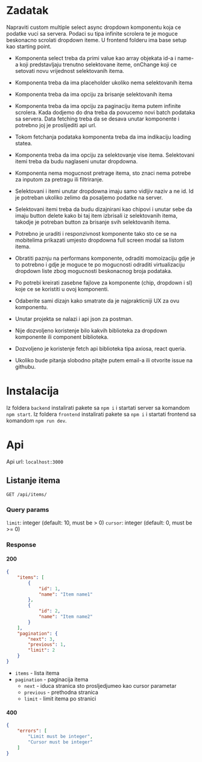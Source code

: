 # Zadatak

Napraviti custom multiple select async dropdown komponentu koja ce podatke vuci sa servera. Podaci su tipa infinite scrolera te je moguce beskonacno scrolati dropdown iteme. U frontend folderu ima base setup kao starting point. 

 - Komponenta select treba da primi value kao array objekata id-a i name-a koji predstavljaju trenutno selektovane iteme, onChange koji ce setovati novu vrijednost selektovanih itema. 
 - Komponenta treba da ima placeholder ukoliko nema selektovanih itema
 - Komponenta treba da ima opciju za brisanje selektovanih itema
 - Komponenta treba da ima opciju za paginaciju itema putem infinite scrolera. Kada dodjemo do dna treba da povucemo novi batch podataka sa servera. Data fetching treba da se desava unutar komponente i potrebno joj je proslijediti api url.
 - Tokom fetchanja podataka komponenta treba da ima indikaciju loading statea.
 - Komponenta treba da ima opciju za selektovanje vise itema. Selektovani itemi treba da budu naglaseni unutar dropdowna.
 - Komponenta nema mogucnost pretrage itema, sto znaci nema potrebe za inputom za pretragu ili filtriranje.
 - Selektovani i itemi unutar dropdowna imaju samo vidljiv naziv a ne id. Id je potreban ukoliko zelimo da posaljemo podatke na server.
 - Selektovani itemi treba da budu dizajnirani kao chipovi i unutar sebe da imaju button delete kako bi taj item izbrisali iz selektovanih itema, takodje je potreban button za brisanje svih selektovanih itema.
 - Potrebno je uraditi i responzivnost komponente tako sto ce se na mobitelima prikazati umjesto dropdowna full screen modal sa listom itema.
 - Obratiti paznju na performans komponente, odraditi momoizaciju gdje je to potrebno i gdje je moguce te po mogucnosti odraditi virtualizaciju dropdown liste zbog mogucnosti beskonacnog broja podataka.
 - Po potrebi kreirati zasebne fajlove za komponente (chip, dropdown i sl) koje ce se koristiti u ovoj komponenti.

 - Odaberite sami dizajn kako smatrate da je najprakticniji UX za ovu komponentu.

 - Unutar projekta se nalazi i api json za postman.

 - Nije dozvoljeno koristenje bilo kakvih biblioteka za dropdown komponente ili component biblioteka.
 - Dozvoljeno je koristenje fetch api biblioteka tipa axiosa, react queria.

 - Ukoliko bude pitanja slobodno pitajte putem email-a ili otvorite issue na githubu.

# Instalacija

Iz foldera `backend` instalirati pakete sa `npm i` i startati server sa komandom `npm start`. Iz foldera `frontend` instalirati pakete sa `npm i` i startati frontend sa komandom `npm run dev`.

# Api

Api url: `localhost:3000`

## Listanje itema

`GET /api/items/`

### Query params

`limit`: integer (default: 10, must be > 0)
`cursor`: integer (default: 0, must be >= 0)

### Response

#### 200

```json
{
    "items": [
        {
            "id": 1,
            "name": "Item name1"
        },
        {
            "id": 2,
            "name": "Item name2"
        }
    ],
    "pagination": {
        "next": 3,
        "previous": 1,
        "limit": 2
    }
}
```

- `items` - lista itema
- `pagination` - paginacija itema
    - `next` - iduca stranica sto prosljedjumeo kao cursor parametar
    - `previous` - prethodna stranica
    - `limit` - limit itema po stranici

#### 400

```json
{
    "errors": [
        "Limit must be integer",
        "Cursor must be integer"
    ]
}
```
